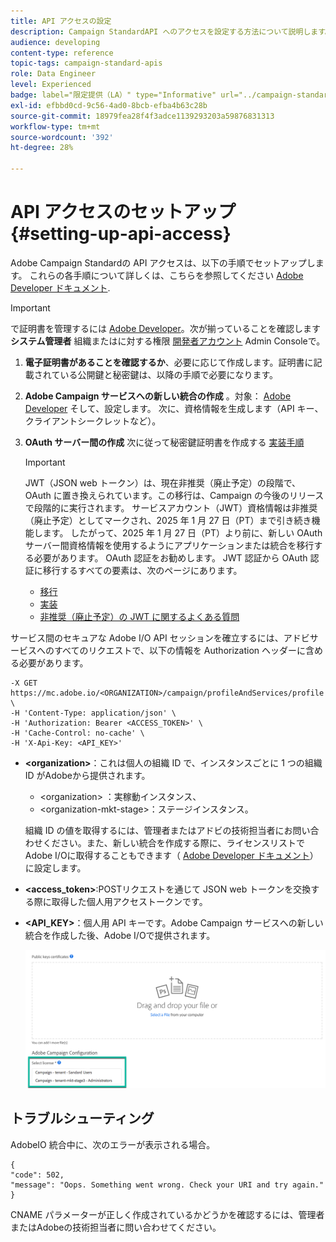 ```yaml
---
title: API アクセスの設定
description: Campaign StandardAPI へのアクセスを設定する方法について説明します。
audience: developing
content-type: reference
topic-tags: campaign-standard-apis
role: Data Engineer
level: Experienced
badge: label="限定提供（LA）" type="Informative" url="../campaign-standard-migration-home.md" tooltip="Campaign Standard移行済みユーザーに制限"
exl-id: efbbd0cd-9c56-4ad0-8bcb-efba4b63c28b
source-git-commit: 18979fea28f4f3adce1139293203a59876831313
workflow-type: tm+mt
source-wordcount: '392'
ht-degree: 28%

---
```


# API アクセスのセットアップ {#setting-up-api-access}

Adobe Campaign Standardの API アクセスは、以下の手順でセットアップします。 これらの各手順について詳しくは、こちらを参照してください [Adobe Developer ドキュメント](https://developer.adobe.com/developer-console/docs/guides/#!AdobeDocs/adobeio-auth/master/AuthenticationOverview/ServiceAccountIntegration.md).

>[!IMPORTANT]
>
>で証明書を管理するには [Adobe Developer](https://developer.adobe.com/)。次が揃っていることを確認します **システム管理者** 組織またはに対する権限 [開発者アカウント](https://helpx.adobe.com/jp/enterprise/using/manage-developers.html) Admin Consoleで。

1. **電子証明書があることを確認するか**、必要に応じて作成します。証明書に記載されている公開鍵と秘密鍵は、以降の手順で必要になります。
1. **Adobe Campaign サービスへの新しい統合の作成** 。対象： [Adobe Developer](https://developer.adobe.com/) そして、設定します。 次に、資格情報を生成します（API キー、クライアントシークレットなど）。
1. **OAuth サーバー間の作成** 次に従って秘密鍵証明書を作成する [実装手順](https://developer.adobe.com/developer-console/docs/guides/authentication/ServerToServerAuthentication/implementation/)

   >[!IMPORTANT]
   >
   >JWT（JSON web トークン）は、現在非推奨（廃止予定）の段階で、OAuth に置き換えられています。この移行は、Campaign の今後のリリースで段階的に実行されます。 サービスアカウント（JWT）資格情報は非推奨（廃止予定）としてマークされ、2025 年 1 月 27 日（PT）まで引き続き機能します。 したがって、2025 年 1 月 27 日（PT）より前に、新しい OAuth サーバー間資格情報を使用するようにアプリケーションまたは統合を移行する必要があります。 OAuth 認証をお勧めします。 JWT 認証から OAuth 認証に移行するすべての要素は、次のページにあります。
   >* [移行](https://developer.adobe.com/developer-console/docs/guides/authentication/ServerToServerAuthentication/migration/)
   >* [実装](https://developer.adobe.com/developer-console/docs/guides/authentication/ServerToServerAuthentication/implementation/)
   >* [非推奨（廃止予定）の JWT に関するよくある質問](https://developer.adobe.com/developer-console/docs/guides/authentication/ServerToServerAuthentication/faqs/)

サービス間のセキュアな Adobe I/O API セッションを確立するには、アドビサービスへのすべてのリクエストで、以下の情報を Authorization ヘッダーに含める必要があります。

```
-X GET https://mc.adobe.io/<ORGANIZATION>/campaign/profileAndServices/profile \
-H 'Content-Type: application/json' \
-H 'Authorization: Bearer <ACCESS_TOKEN>' \
-H 'Cache-Control: no-cache' \
-H 'X-Api-Key: <API_KEY>'
```

* **&lt;organization>**：これは個人の組織 ID で、インスタンスごとに 1 つの組織 ID がAdobeから提供されます。

   * &lt;organization> ：実稼動インスタンス、
   * &lt;organization-mkt-stage>：ステージインスタンス。

  組織 ID の値を取得するには、管理者またはアドビの技術担当者にお問い合わせください。また、新しい統合を作成する際に、ライセンスリストでAdobe I/Oに取得することもできます（ <a href="https://developer.adobe.com/developer-console/docs/guides/authentication/">Adobe Developer ドキュメント</a>）に設定します。

* **&lt;access_token>**:POSTリクエストを通じて JSON web トークンを交換する際に取得した個人用アクセストークンです。

* **&lt;API_KEY>**：個人用 API キーです。Adobe Campaign サービスへの新しい統合を作成した後、Adobe I/Oで提供されます。

  ![代替テキスト](assets/tenant.png)

## トラブルシューティング

AdobeIO 統合中に、次のエラーが表示される場合。

```
{ 
"code": 502, 
"message": "Oops. Something went wrong. Check your URI and try again." 
}
```


CNAME パラメーターが正しく作成されているかどうかを確認するには、管理者またはAdobeの技術担当者に問い合わせてください。
